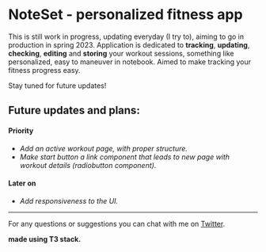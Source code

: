 # NoteSet - personalized fitness app

This is still work in progress, updating everyday (I try to), aiming to go in production in spring 2023. Application is dedicated to **tracking**, **updating**, **checking**, **editing** and **storing** your workout sessions, something like personalized, easy to maneuver in notebook.
Aimed to make tracking your fitness progress easy.

Stay tuned for future updates!

## Future updates and plans:

#### Priority

- _Add an active workout page, with proper structure._
- _Make start button a link component that leads to new page with workout details (radiobutton component)._

#### Later on

- _Add responsiveness to the UI._

---

For any questions or suggestions you can chat with me on [Twitter](https://twitter.com/Srkuleo).

**made using T3 stack.**
